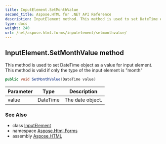 ```yaml
---
title: InputElement.SetMonthValue
second_title: Aspose.HTML for .NET API Reference
description: InputElement method. This method is used to set DateTime object as a value for input element. This method is valid if only the type of the input element is month
type: docs
weight: 240
url: /net/aspose.html.forms/inputelement/setmonthvalue/
---
```

## InputElement.SetMonthValue method

This method is used to set DateTime object as a value for input element. This method is valid if only the type of the input element is "month"

```csharp
public void SetMonthValue(DateTime value)
```

| Parameter | Type | Description |
| --- | --- | --- |
| value | DateTime | The date object. |

### See Also

* class [InputElement](../)
* namespace [Aspose.Html.Forms](../../../aspose.html.forms/)
* assembly [Aspose.HTML](../../../)
